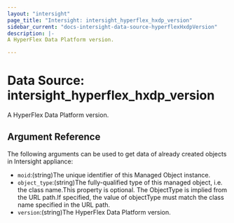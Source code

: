 ```yaml
---
layout: "intersight"
page_title: "Intersight: intersight_hyperflex_hxdp_version"
sidebar_current: "docs-intersight-data-source-hyperflexHxdpVersion"
description: |-
A HyperFlex Data Platform version.

---
```


# Data Source: intersight_hyperflex_hxdp_version
A HyperFlex Data Platform version.

## Argument Reference
The following arguments can be used to get data of already created objects in Intersight appliance:
* `moid`:(string)The unique identifier of this Managed Object instance.
* `object_type`:(string)The fully-qualified type of this managed object, i.e. the class name.This property is optional. The ObjectType is implied from the URL path.If specified, the value of objectType must match the class name specified in the URL path.
* `version`:(string)The HyperFlex Data Platform version.
